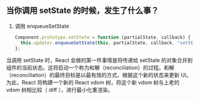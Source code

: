 ## 当你调用 setState 的时候，发生了什么事？

1.  调用 enqueueSetState
    ```js
    Component.prototype.setState = function (partialState, callback) {
      this.updater.enqueueSetState(this, partialState, callback, "setState");
    };
    ```

当调用 setState 时，React 会做的第一件事情是将传递给 setState 的对象合并到组件的当前状态。这将启动一个称为和解（reconciliation）的过程。和解（reconciliation）的最终目标是以最有效的方式，根据这个新的状态来更新 UI。 为此，React 将构建一个新的 React vdom 树，将这个新 vdom 树与上老的 vdom 树相比较（ diff ），进行最小化重渲染。
